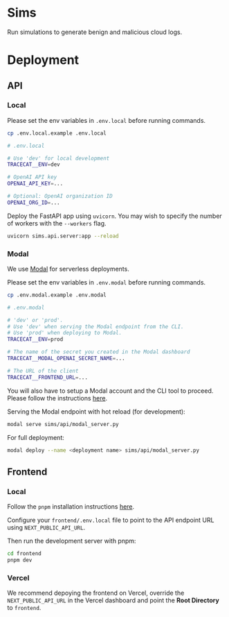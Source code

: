 # Sims

Run simulations to generate benign and malicious cloud logs.

# Deployment

## API

### Local

Please set the env variables in `.env.local` before running commands.

```bash
cp .env.local.example .env.local
```

```bash
# .env.local

# Use 'dev' for local development
TRACECAT__ENV=dev

# OpenAI API key
OPENAI_API_KEY=...

# Optional: OpenAI organization ID
OPENAI_ORG_ID=...
```

Deploy the FastAPI app using `uvicorn`. You may wish to specify the number of workers with the `--workers` flag.

```bash
uvicorn sims.api.server:app --reload
```

### Modal

We use [Modal](https://modal.com) for serverless deployments.

Please set the env variables in `.env.modal` before running commands.

```bash
cp .env.modal.example .env.modal
```

```bash
# .env.modal

# 'dev' or 'prod'.
# Use 'dev' when serving the Modal endpoint from the CLI.
# Use 'prod' when deploying to Modal.
TRACECAT__ENV=prod

# The name of the secret you created in the Modal dashboard
TRACECAT__MODAL_OPENAI_SECRET_NAME=...

# The URL of the client
TRACECAT__FRONTEND_URL=...
```

You will also have to setup a Modal account and the CLI tool to proceed. Please follow the instructions [here](https://modal.com/docs/guide).

Serving the Modal endpoint with hot reload (for development):

```bash
modal serve sims/api/modal_server.py
```

For full deployment:

```bash
modal deploy --name <deployment name> sims/api/modal_server.py
```

## Frontend

### Local

Follow the `pnpm` installation instructions [here](https://pnpm.io/installation).

Configure your `frontend/.env.local` file to point to the API endpoint URL using `NEXT_PUBLIC_API_URL`.

Then run the development server with pnpm:

```bash
cd frontend
pnpm dev
```

### Vercel

We recommend depoying the frontend on Vercel, override the `NEXT_PUBLIC_API_URL` in the Vercel dashboard and point the **Root Directory** to `frontend`.
